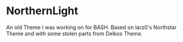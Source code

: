 # NorthernLight
An old Theme I was working on for BASH.
Based on larz0's Northstar Theme and with some stolen parts from Delkos Theme.
